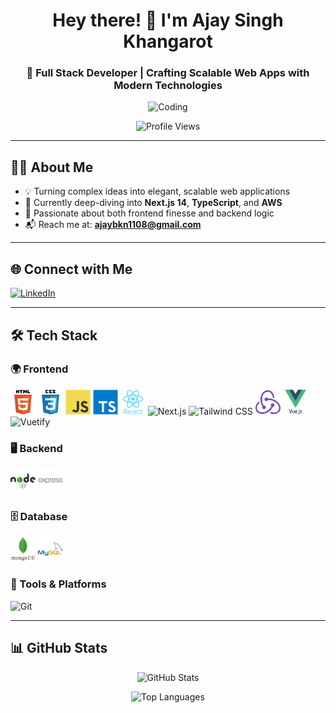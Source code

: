<h1 align="center">Hey there! 👋 I'm Ajay Singh Khangarot</h1>
<h3 align="center">🚀 Full Stack Developer | Crafting Scalable Web Apps with Modern Technologies</h3>

<p align="center">
  <img src="https://media4.giphy.com/media/v1.Y2lkPTc5MGI3NjExaWd5d2dsc2dmMXJ3MXRwaDl4aXhkcjBpdXloeXg3NTd0ZWpwZXZlbSZlcD12MV9pbnRlcm5hbF9naWZfYnlfaWQmY3Q9Zw/qgQUggAC3Pfv687qPC/giphy.webp" alt="Coding" width="400" />
</p>

<p align="center">
  <img src="https://komarev.com/ghpvc/?username=ajaybkn&label=Profile%20views&color=0e75b6&style=flat" alt="Profile Views" />
</p>

---

## 🧑‍💻 About Me

- 💡 Turning complex ideas into elegant, scalable web applications  
- 🌱 Currently deep-diving into **Next.js 14**, **TypeScript**, and **AWS**  
- 🧠 Passionate about both frontend finesse and backend logic  
- 📬 Reach me at: **ajaybkn1108@gmail.com**

---

## 🌐 Connect with Me

<p align="left">
  <a href="https://linkedin.com/in/ajayskhangarot/" target="_blank">
    <img src="https://raw.githubusercontent.com/rahuldkjain/github-profile-readme-generator/master/src/images/icons/Social/linked-in-alt.svg" alt="LinkedIn" height="30" width="40" />
  </a>
</p>

---

## 🛠️ Tech Stack

### 🌍 Frontend
<p>
  <img src="https://raw.githubusercontent.com/devicons/devicon/master/icons/html5/html5-original-wordmark.svg" alt="HTML" width="40" height="40" />
  <img src="https://raw.githubusercontent.com/devicons/devicon/master/icons/css3/css3-original-wordmark.svg" alt="CSS" width="40" height="40" />
  <img src="https://raw.githubusercontent.com/devicons/devicon/master/icons/javascript/javascript-original.svg" alt="JavaScript" width="40" height="40" />
  <img src="https://raw.githubusercontent.com/devicons/devicon/master/icons/typescript/typescript-original.svg" alt="TypeScript" width="40" height="40" />
  <img src="https://raw.githubusercontent.com/devicons/devicon/master/icons/react/react-original-wordmark.svg" alt="React" width="40" height="40" />
  <img src="https://cdn.worldvectorlogo.com/logos/nextjs-2.svg" alt="Next.js" width="40" height="40" />
  <img src="https://www.vectorlogo.zone/logos/tailwindcss/tailwindcss-icon.svg" alt="Tailwind CSS" width="40" height="40" />
  <img src="https://raw.githubusercontent.com/devicons/devicon/master/icons/redux/redux-original.svg" alt="Redux" width="40" height="40" />
  <img src="https://raw.githubusercontent.com/devicons/devicon/master/icons/vuejs/vuejs-original-wordmark.svg" alt="Vue.js" width="40" height="40" />
  <img src="https://bestofjs.org/logos/vuetify.svg" alt="Vuetify" width="40" height="40" />
</p>

### 🖥️ Backend
<p>
  <img src="https://raw.githubusercontent.com/devicons/devicon/master/icons/nodejs/nodejs-original-wordmark.svg" alt="Node.js" width="40" height="40" />
  <img src="https://raw.githubusercontent.com/devicons/devicon/master/icons/express/express-original-wordmark.svg" alt="Express.js" width="40" height="40" />
</p>

### 🗄️ Database
<p>
  <img src="https://raw.githubusercontent.com/devicons/devicon/master/icons/mongodb/mongodb-original-wordmark.svg" alt="MongoDB" width="40" height="40" />
  <img src="https://raw.githubusercontent.com/devicons/devicon/master/icons/mysql/mysql-original-wordmark.svg" alt="MySQL" width="40" height="40" />
</p>

### 🧰 Tools & Platforms
<p>
  <img src="https://www.vectorlogo.zone/logos/git-scm/git-scm-icon.svg" alt="Git" width="40" height="40" />
</p>

---

## 📊 GitHub Stats

<p align="center">
  <img src="https://github-readme-stats.vercel.app/api?username=ajaybkn&show_icons=true&theme=default&locale=en" alt="GitHub Stats" />
</p>

<p align="center">
  <img src="https://github-readme-stats.vercel.app/api/top-langs?username=ajaybkn&show_icons=true&locale=en&layout=compact" alt="Top Languages" />
</p>
